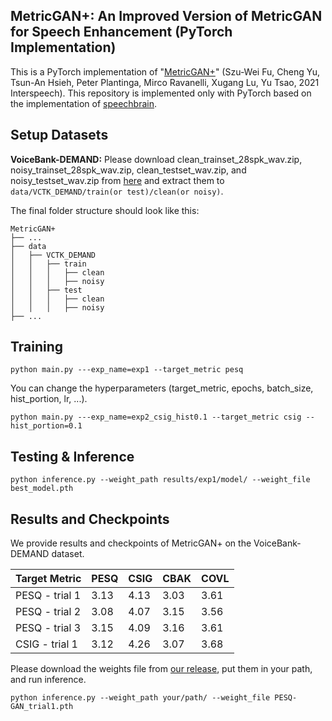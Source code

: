 ## MetricGAN+: An Improved Version of MetricGAN for Speech Enhancement (PyTorch Implementation)

This is a PyTorch implementation of "[MetricGAN+](https://arxiv.org/abs/2104.03538)" (Szu-Wei Fu, Cheng Yu, Tsun-An Hsieh, Peter Plantinga, Mirco Ravanelli, Xugang Lu, Yu Tsao, 2021 Interspeech).
This repository is implemented only with PyTorch based on the implementation of [speechbrain](https://github.com/speechbrain/speechbrain/tree/develop/recipes/Voicebank/enhance/MetricGAN).



## Setup Datasets
**VoiceBank-DEMAND:** Please download clean_trainset_28spk_wav.zip, noisy_trainset_28spk_wav.zip, clean_testset_wav.zip, and noisy_testset_wav.zip from [here](https://datashare.ed.ac.uk/handle/10283/2791)
and extract them to `data/VCTK_DEMAND/train(or test)/clean(or noisy)`.


The final folder structure should look like this:
```none
MetricGAN+
├── ...
├── data
│   ├── VCTK_DEMAND
│   │   ├── train
│   │   │   ├── clean
│   │   │   ├── noisy
│   │   ├── test
│   │   │   ├── clean
│   │   │   ├── noisy
├── ...
```

## Training
```shell
python main.py ---exp_name=exp1 --target_metric pesq
```
You can change the hyperparameters (target_metric, epochs, batch_size, hist_portion, lr, ...).
```shell
python main.py ---exp_name=exp2_csig_hist0.1 --target_metric csig --hist_portion=0.1
```

## Testing & Inference
```shell
python inference.py --weight_path results/exp1/model/ --weight_file best_model.pth
```


## Results and Checkpoints
We provide results and checkpoints of MetricGAN+ on the VoiceBank-DEMAND dataset.

| Target Metric       | PESQ | CSIG | CBAK | COVL |
|---------------------|------|------|------|------|
| PESQ - trial 1      | 3.13 | 4.13 | 3.03 | 3.61 |
| PESQ - trial 2      | 3.08 | 4.07 | 3.15 | 3.56 |
| PESQ - trial 3      | 3.15 | 4.09 | 3.16 | 3.61 |
| CSIG - trial 1      | 3.12 | 4.26 | 3.07 | 3.68 |

Please download the weights file from [our release](https://github.com/wooseok-shin/MetricGAN-plus-pytorch/releases/tag/v1.weights), 
put them in your path, and run inference.
```shell
python inference.py --weight_path your/path/ --weight_file PESQ-GAN_trial1.pth
```